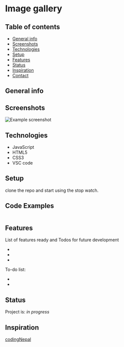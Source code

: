 # Image gallery

>

## Table of contents

-   [General info](#general-info)
-   [Screenshots](#screenshots)
-   [Technologies](#technologies)
-   [Setup](#setup)
-   [Features](#features)
-   [Status](#status)
-   [Inspiration](#inspiration)
-   [Contact](#contact)

## General info

## Screenshots

![Example screenshot]()

## Technologies

-   JavaScript
-   HTML5
-   CSS3
-   VSC code

## Setup

clone the repo and start using the stop watch.

## Code Examples

```js

```

## Features

List of features ready and Todos for future development

-
-
-

To-do list:

-
-

## Status

Project is: _in progress_

## Inspiration

[codingNepal](https://www.codingnepalweb.com/image-gallery-search-box-html-css-javascript/)
